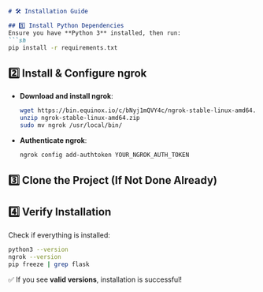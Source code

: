 ```md
# 🛠 Installation Guide

## 1️⃣ Install Python Dependencies
Ensure you have **Python 3** installed, then run:
```sh
pip install -r requirements.txt
```

## 2️⃣ Install & Configure ngrok
- **Download and install ngrok**:
  ```sh
  wget https://bin.equinox.io/c/bNyj1mQVY4c/ngrok-stable-linux-amd64.zip
  unzip ngrok-stable-linux-amd64.zip
  sudo mv ngrok /usr/local/bin/
  ```
- **Authenticate ngrok**:
  ```sh
  ngrok config add-authtoken YOUR_NGROK_AUTH_TOKEN
  ```

## 3️⃣ Clone the Project (If Not Done Already)

## 4️⃣ Verify Installation
Check if everything is installed:
```sh
python3 --version
ngrok --version
pip freeze | grep flask
```
✅ If you see **valid versions**, installation is successful!
```
